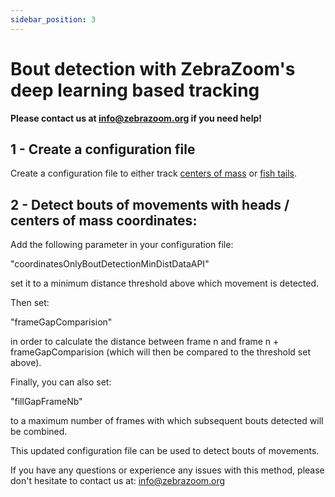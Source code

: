 ```yaml
---
sidebar_position: 3
---
```


# Bout detection with ZebraZoom's deep learning based tracking

**Please contact us at info@zebrazoom.org if you need help!**

## 1 - Create a configuration file

Create a configuration file to either track <a href="/docs/DLtracking/centerOfMassTracking" target="_blank">centers of mass</a> or <a href="/docs/DLtracking/tailTracking" target="_blank">fish tails</a>.

## 2 - Detect bouts of movements with heads / centers of mass coordinates:

Add the following parameter in your configuration file:

"coordinatesOnlyBoutDetectionMinDistDataAPI"

set it to a minimum distance threshold above which movement is detected.

Then set:

"frameGapComparision"

in order to calculate the distance between frame n and frame n + frameGapComparision (which will then be compared to the threshold set above).

Finally, you can also set:

"fillGapFrameNb"

to a maximum number of frames with which subsequent bouts detected will be combined.

This updated configuration file can be used to detect bouts of movements.



If you have any questions or experience any issues with this method, please don't hesitate to contact us at: info@zebrazoom.org
